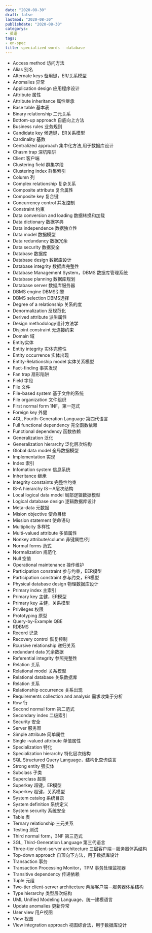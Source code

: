 ```yaml
---
date: "2020-08-30"
draft: false
lastmod: "2020-08-30"
publishdate: "2020-08-30"
categorys:
- 英语
tags: 
- en-spec
title: specialized words - database
---
```


* Access method 访问方法
* Alias 别名
* Alternate keys 备用键，ER/关系模型
* Anomalies 异常
* Application design 应用程序设计
* Attribute 属性
* Attribute inheritance 属性继承
* Base table 基本表
* Binary relationship 二元关系
* Bottom-up approach 自底向上方法
* Business rules 业务规则
* Candidate key 候选键，ER关系模型
* Cardinality 基数
* Centralized approach 集中化方法,用于数据库设计
* Chasm trap 深坑陷阱
* Client 客户端
* Clustering field 群集字段
* Clustering index 群集索引
* Column 列
* Complex relationship 复杂关系
* Composite attribute 复合属性
* Composite key 复合键
* Concurrency control 并发控制
* Constraint 约束
* Data conversion and loading 数据转换和加载
* Data dictionary 数据字典
* Data independence 数据独立性
* Data model 数据模型
* Data redundancy 数据冗余
* Data security 数据安全
* Database 数据库
* Database design 数据库设计
* Database integrity 数据库完整性
* Database Management System，DBMS 数据库管理系统
* Database planning 数据库规划
* Database server 数据库服务器
* DBMS engine DBMS引擎
* DBMS selection DBMS选择
* Degree of a relationship 关系的度
* Denormalization 反规范化
* Derived attribute 派生属性
* Design methodology设计方法学
* Disjoint constraint 无连接约束
* Domain 域
* Entity实体
* Entity integrity 实体完整性
* Entity occurrence 实体出现
* Entity-Relationship model 实体关系模型
* Fact-finding 事实发现
* Fan trap 扇形陷阱
* Field 字段
* File 文件
* File-based system 基于文件的系统
* File organization 文件组织
* First normal form 1NF，第一范式
* Foreign key 外健
* 4GL, Fourth-Generation Language 第四代语言
* Full functional dependency 完全函数依赖
* Functional dependency 函数依赖
* Generalization 泛化
* Generalization hierarchy 泛化层次结构
* Global data model 全局数据模型
* Implementation 实现
* Index 索引
* Infomation system 信息系统
* Inheritance 继承
* Integrity constaints 完整性约束
* IS-A hierarchy IS－A层次结构
* Local logical data model 局部逻辑数据模型
* Logical database design 逻辑数据库设计
* Meta-data 元数据
* Mision objective 使命目标
* Mission statement 使命语句
* Multiplicity 多样性
* Multi-valued attribute 多值属性
* Nonkey attribute/column 非键属性/列
* Normal forms 范式
* Normalization 规范化
* Null 空值
* Operational maintenance 操作维护
* Participation constraint 参与约束，EER模型
* Participation constraint 参与约束，ER模型
* Physical database design 物理数据库设计
* Primary index 主索引
* Primary key 主健，ER模型
* Primary key 主健，关系模型
* Privileges 权限
* Prototyping 原型
* Query-by-Example QBE
* RDBMS
* Record 记录
* Recovery control 恢复控制
* Rcursive relationship 递归关系
* redundant data 冗余数据
* Referential integrity 参照完整性
* Relation 关系
* Relational model 关系模型
* Relational database 关系数据库
* Relation  关系
* Relationship occurrence 关系出现
* Requirements collection and analysis 需求收集于分析
* Row 行
* Second normal form 第二范式
* Secondary index 二级索引
* Security 安全
* Server 服务器
* Simple attribute 简单属性
* Single -valued attribute 单值属性
* Specialization 特化
* Specialization hierarchy 特化层次结构
* SQL Structured Query Language，结构化查询语言
* Strong entity 强实体
* Subclass 子类
* Superclass 超类
* Superkey 超键，ER模型
* Superkey 超键，关系模型
* System catalog 系统目录
* System definition 系统定义
* System security 系统安全
* Table 表
* Ternary relationship 三元关系
* Testing 测试
* Third normal form，3NF 第三范式
* 3GL, Third-Generation Language 第三代语言
* Three-tier client-server architecture 三层客户端－服务器体系结构
* Top-down approach 自顶向下方法，用于数据库设计
* Transaction 事务
* Transaction Processing Monitor，TPM 事务处理监视器
* Transitive dependency 传递依赖
* Tuple 元组
* Two-tier client-server architecture 两层客户端－服务器体系结构
* Type hierarchy 类型层次结构
* UML Unified Modeling Language，统一建模语言
* Update anomalies 更新异常
* User view 用户视图
* View 视图
* View integration approach 视图综合法，用于数据库设计
